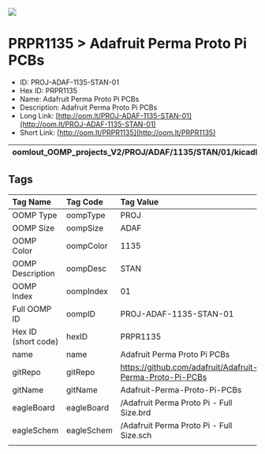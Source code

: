 


  
![][im]
# PRPR1135 > Adafruit Perma Proto Pi PCBs

- ID: PROJ-ADAF-1135-STAN-01
- Hex ID: PRPR1135
- Name: Adafruit Perma Proto Pi PCBs
- Description: Adafruit Perma Proto Pi PCBs
- Long Link: [http://oom.lt/PROJ-ADAF-1135-STAN-01](http://oom.lt/PROJ-ADAF-1135-STAN-01)
- Short Link: [http://oom.lt/PRPR1135](http://oom.lt/PRPR1135)
  

|oomlout_OOMP_projects_V2/PROJ/ADAF/1135/STAN/01/kicadPcb3dFront.png|oomlout_OOMP_projects_V2/PROJ/ADAF/1135/STAN/01/kicadPcb3dBack.png|oomlout_OOMP_projects_V2/PROJ/ADAF/1135/STAN/01/kicadPcb3d.png||
| :---: | :---: | :---: | :---: |

## Tags
  

|Tag Name|Tag Code|Tag Value|
| :--- | :--- | :--- |
|OOMP Type|oompType|PROJ|
|OOMP Size|oompSize|ADAF|
|OOMP Color|oompColor|1135|
|OOMP Description|oompDesc|STAN|
|OOMP Index|oompIndex|01|
|Full OOMP ID|oompID|PROJ-ADAF-1135-STAN-01|
|Hex ID (short code)|hexID|PRPR1135|
|name|name|Adafruit Perma Proto Pi PCBs|
|gitRepo|gitRepo|https://github.com/adafruit/Adafruit-Perma-Proto-Pi-PCBs|
|gitName|gitName|Adafruit-Perma-Proto-Pi-PCBs|
|eagleBoard|eagleBoard|/Adafruit Perma Proto Pi - Full Size.brd|
|eagleSchem|eagleSchem|/Adafruit Perma Proto Pi - Full Size.sch|
||||



[im]: PROJ/ADAF/1135/STAN/01/kicadPcb3d_450.png
